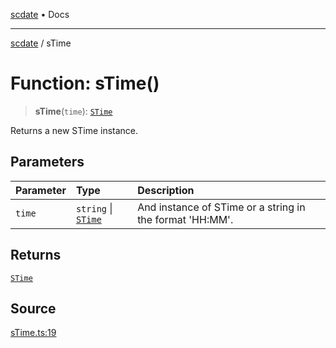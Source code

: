 [scdate](../README.md) • Docs

---

[scdate](../README.md) / sTime

# Function: sTime()

> **sTime**(`time`): [`STime`](../classes/STime.md)

Returns a new STime instance.

## Parameters

| Parameter | Type                                       | Description                                              |
| :-------- | :----------------------------------------- | :------------------------------------------------------- |
| `time`    | `string` \| [`STime`](../classes/STime.md) | And instance of STime or a string in the format 'HH:MM'. |

## Returns

[`STime`](../classes/STime.md)

## Source

[sTime.ts:19](https://github.com/ericvera/scdate/blob/98b214c4aab6f5cdb39bc8c115252b89b40ce8a7/src/sTime.ts#L19)
